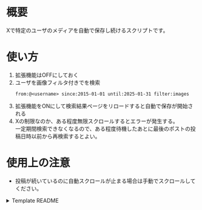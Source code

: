 # 概要
Xで特定のユーザのメディアを自動で保存し続けるスクリプトです。

# 使い方
1. 拡張機能はOFFにしておく
2. ユーザを画像フィルタ付きでを検索
    ```
    from:@<username> since:2015-01-01 until:2025-01-31 filter:images
    ```
3. 拡張機能をONにして検索結果ページをリロードすると自動で保存が開始される
4. Xの制限なのか、ある程度無限スクロールするとエラーが発生する。  
   一定期間検索できなくなるので、ある程度待機したあとに最後のポストの投稿日時以前から再検索するとよい。

# 使用上の注意
- 投稿が続いているのに自動スクロールが止まる場合は手動でスクロールしてください。

<details>
<summary>Template README</summary>
# Vue 3 Chrome拡張開発用テンプレート
- Vue 3でChome拡張を開発するためのテンプレートリポジトリです。
## 構成
Vite + crxjs + Vue 3 + TypeScript + ESLint + Prettier
## クイックスタート
※パッケージ管理に`pnpm`を使用します。なければ[こちら](https://pnpm.io/ja/installation)からインストールしてください。
```
pnpm i
pnpm run dev
```

## VSCode設定
- エディタにはVSCodeを使用します。
- 以下の拡張機能のインストールが必要です。
  - Volar: Vueのコーディングに必須
  - ESLint: JS, TS用のlinter
  - Prettier: コードフォーマッタ

## crxjsバグ対応
- ビルドができないバグがある
  - https://github.com/crxjs/chrome-extension-tools/issues/836
- `node_modules/@crxjs/dist/index.mjs`の101行目を以下のように修正する
  ```js
  const asset = bundle[key] || bundle[`.vite/${key};`];
  ```
</details>
